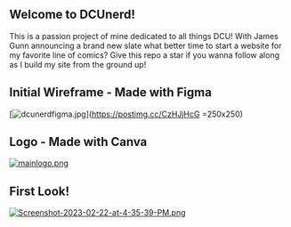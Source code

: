 ## Welcome to DCUnerd!
This is a passion project of mine dedicated to all things DCU! With James Gunn announcing a brand new slate what better time to start a website for my favorite line of comics? Give this repo a star if you wanna follow along as I build my site from the ground up!

## Initial Wireframe - Made with Figma
[![dcunerdfigma.jpg](https://i.postimg.cc/CL9tpcDQ/dcunerdfigma.jpg)](https://postimg.cc/CzHJjHcG =250x250)

## Logo - Made with Canva
[![mainlogo.png](https://i.postimg.cc/NFTjrRtY/mainlogo.png)](https://postimg.cc/Mf6SCMXr)

## First Look!
[![Screenshot-2023-02-22-at-4-35-39-PM.png](https://i.postimg.cc/15BZCj0W/Screenshot-2023-02-22-at-4-35-39-PM.png)](https://postimg.cc/mtPqhV5M) 
